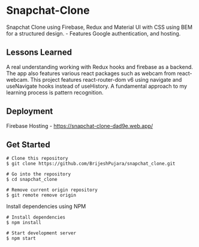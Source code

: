 # Snapchat-Clone
Snapchat Clone using Firebase, Redux and Material UI with CSS using BEM for a structured design. - Features Google authentication, and hosting.

## Lessons Learned 
A real understanding working with Redux hooks and firebase as a backend. The app also features various react packages such as webcam from react-webcam.
This project features react-router-dom v6 using navigate and useNavigate hooks instead of useHistory. A fundamental approach to my learning process is pattern recognition. 


## Deployment 
Firebase Hosting - https://snapchat-clone-dad9e.web.app/

## Get Started

```
# Clone this repository
$ git clone https://github.com/BrijeshPujara/snapchat_clone.git

# Go into the repository
$ cd snapchat_clone

# Remove current origin repository
$ git remote remove origin
```
Install dependencies using NPM
```
# Install dependencies
$ npm install

# Start development server
$ npm start
```
